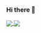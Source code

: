 ### Hi there 👋

<a href="https://github-readme-stats.vercel.app/api?username=mihaialexandruteodor&show_icons=true&theme=tokyonight">
  <img align="center" src="https://github-readme-stats.vercel.app/api?username=mihaialexandruteodor&show_icons=true&theme=tokyonight" />
</a>
<a href="https://github-readme-stats.vercel.app/api/top-langs/?username=mihaialexandruteodor&theme=tokyonight">
  <img align="center" src="https://github-readme-stats.vercel.app/api/top-langs/?username=mihaialexandruteodor&theme=tokyonight" />
</a>

<!--
<script src="https://platform.linkedin.com/badges/js/profile.js" async defer type="text/javascript"></script>
<div class="badge-base LI-profile-badge" data-locale="en_US" data-size="medium" data-theme="dark" data-type="VERTICAL" data-vanity="teodor-mihai-5294b01b3" data-version="v1"><a class="badge-base__link LI-simple-link" href="https://ro.linkedin.com/in/teodor-mihai-5294b01b3?trk=profile-badge">Teodor Mihai</a></div>
-->       
